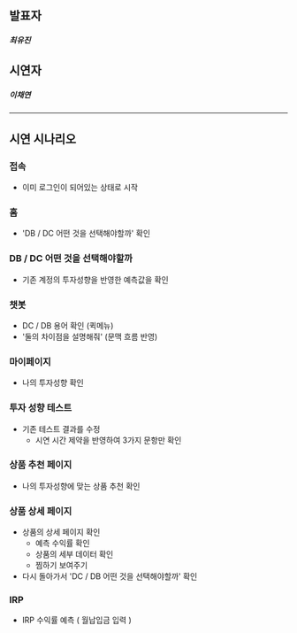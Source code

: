 ## 발표자 
##### 최유진
## 시연자
##### 이채연
---
## 시연 시나리오 
### 접속
- 이미 로그인이 되어있는 상태로 시작
### 홈
- 'DB / DC 어떤 것을 선택해야할까' 확인
### DB / DC 어떤 것을 선택해야할까
- 기존 계정의 투자성향을 반영한 예측값을 확인
### 챗봇 
- DC / DB 용어 확인 (퀵메뉴)
- '둘의 차이점을 설명해줘' (문맥 흐름 반영)
### 마이페이지
- 나의 투자성향 확인 
### 투자 성향 테스트
- 기존 테스트 결과를 수정
    - 시연 시간 제약을 반영하여 3가지 문항만 확인
### 상품 추천 페이지
- 나의 투자성향에 맞는 상품 추천 확인
### 상품 상세 페이지
- 상품의 상세 페이지 확인
    - 예측 수익률 확인
    - 상품의 세부 데이터 확인
    - 찜하기 보여주기
- 다시 돌아가서 'DC / DB 어떤 것을 선택해야할까' 확인
### IRP
- IRP 수익률 예측 ( 월납입금 입력 )